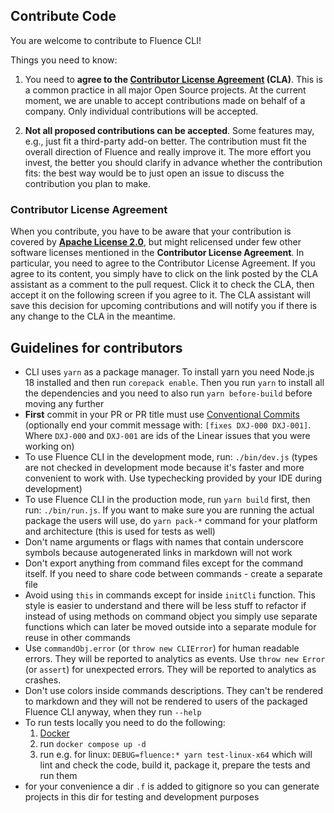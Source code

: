 ## Contribute Code

You are welcome to contribute to Fluence CLI!

Things you need to know:

1.  You need to **agree to the [Contributor License Agreement](https://gist.github.com/fluencelabs-org/3f4cbb3cc14c1c0fb9ad99d8f7316ed7) (CLA)**. This is a common practice in all major Open Source projects. At the current moment, we are unable to accept contributions made on behalf of a company. Only individual contributions will be accepted.

2.  **Not all proposed contributions can be accepted**. Some features may, e.g., just fit a third-party add-on better. The contribution must fit the overall direction of Fluence and really improve it. The more effort you invest, the better you should clarify in advance whether the contribution fits: the best way would be to just open an issue to discuss the contribution you plan to make.

### Contributor License Agreement

When you contribute, you have to be aware that your contribution is covered by **[Apache License 2.0](./LICENSE)**, but might relicensed under few other software licenses mentioned in the **Contributor License Agreement**. In particular, you need to agree to the Contributor License Agreement. If you agree to its content, you simply have to click on the link posted by the CLA assistant as a comment to the pull request. Click it to check the CLA, then accept it on the following screen if you agree to it. The CLA assistant will save this decision for upcoming contributions and will notify you if there is any change to the CLA in the meantime.

## Guidelines for contributors

-   CLI uses `yarn` as a package manager. To install yarn you need Node.js 18 installed and then run `corepack enable`. Then you run `yarn` to install all the dependencies and you need to also run `yarn before-build` before moving any further
-   **First** commit in your PR or PR title must use [Conventional Commits](https://www.conventionalcommits.org/) (optionally end your commit message with: `[fixes DXJ-000 DXJ-001]`. Where `DXJ-000` and `DXJ-001` are ids of the Linear issues that you were working on)
-   To use Fluence CLI in the development mode, run: `./bin/dev.js` (types are not checked in development mode because it's faster and more convenient to work with. Use typechecking provided by your IDE during development)
-   To use Fluence CLI in the production mode, run `yarn build` first, then run: `./bin/run.js`. If you want to make sure you are running the actual package the users will use, do `yarn pack-*` command for your platform and architecture (this is used for tests as well)
-   Don't name arguments or flags with names that contain underscore symbols because autogenerated links in markdown will not work
-   Don't export anything from command files except for the command itself. If you need to share code between commands - create a separate file
-   Avoid using `this` in commands except for inside `initCli` function. This style is easier to understand and there will be less stuff to refactor if instead of using methods on command object you simply use separate functions which can later be moved outside into a separate module for reuse in other commands
-   Use `commandObj.error` (or `throw new CLIError`) for human readable errors. They will be reported to analytics as events. Use `throw new Error` (or `assert`) for unexpected errors. They will be reported to analytics as crashes.
-   Don't use colors inside commands descriptions. They can't be rendered to markdown and they will not be rendered to users of the packaged Fluence CLI anyway, when they run `--help`
-   To run tests locally you need to do the following:
    1. [Docker](https://docs.docker.com/get-docker/)
    1. run `docker compose up -d`
    1. run e.g. for linux: `DEBUG=fluence:* yarn test-linux-x64` which will lint and check the code, build it, package it, prepare the tests and run them
-   for your convenience a dir `.f` is added to gitignore so you can generate projects in this dir for testing and development purposes
